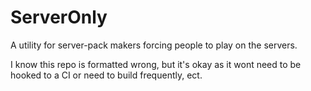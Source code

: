 ServerOnly
==========

A utility for server-pack makers forcing people to play on the servers.

I know this repo is formatted wrong, but it's okay as it wont need to be hooked to a CI or need to build frequently, ect.
